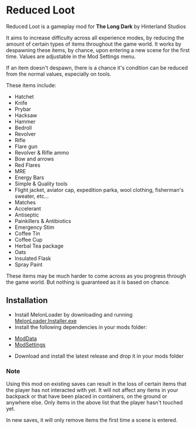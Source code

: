 # Reduced Loot

Reduced Loot is a gameplay mod for **The Long Dark** by Hinterland Studios

It aims to increase difficulty across all experience modes, by reducing the amount of certain types of items throughout the game world. It works by 
despawning these items, by chance, upon entering a new scene for the first time. Values are adjustable in the Mod Settings menu. 

If an item doesn't despawn, there is a chance it's condition can be reduced from the normal values, especially on tools. 

These items include:
* Hatchet
* Knife
* Prybar
* Hacksaw
* Hammer
* Bedroll
* Revolver
* Rifle
* Flare gun
* Revolver & Rifle ammo
* Bow and arrows
* Red Flares
* MRE
* Energy Bars
* Simple & Quality tools
* Flight jacket, aviator cap, expedition parka, wool clothing, fisherman's sweater, etc...
* Matches
* Accelerant
* Antiseptic
* Painkillers & Antibiotics
* Emergency Stim
* Coffee Tin
* Coffee Cup
* Herbal Tea package
* Oats
* Insulated Flask
* Spray Paint

These items may be much harder to come across as you progress through the game world. But nothing is guaranteed as it is based on chance. 

## Installation

* Install MelonLoader by downloading and running [MelonLoader.Installer.exe](https://github.com/HerpDerpinstine/MelonLoader/releases/latest/download/MelonLoader.Installer.exe)
* Install the following dependencies in your mods folder:

- [ModData](https://github.com/dommrogers/ModData/releases/latest)
- [ModSettings](https://github.com/dommrogers/ModSettings/releases/latest)

* Download and install the latest release and drop it in your mods folder

### Note

Using this mod on existing saves can result in the loss of certain items that the player has not interacted with yet. It will not affect any items in your backpack or that have been placed in containers,
on the ground or anywhere else. Only items in the above list that the player hasn't touched yet. 

In new saves, it will only remove items the first time a scene is entered. 
